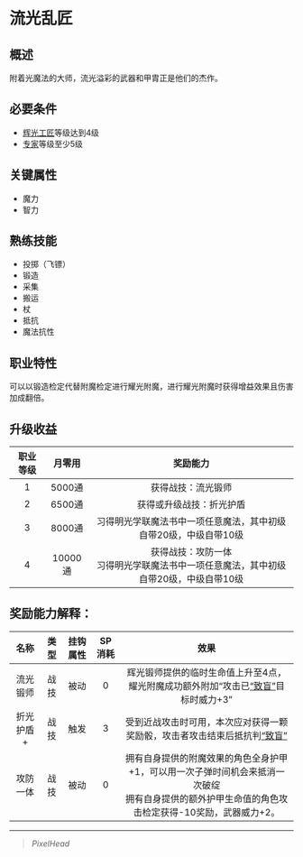 # 流光乱匠

## 概述

附着光魔法的大师，流光溢彩的武器和甲胄正是他们的杰作。

## 必要条件

* <a href="../lightCraftsman" target="_blank">辉光工匠</a>等级达到4级
* <a href="../../../basicJob/Specialist" target="_blank">专家</a>等级至少5级

## 关键属性

* 魔力
* 智力

## 熟练技能

* 投掷（飞镖）
* 锻造
* 采集
* 搬运
* 杖
* 抵抗
* 魔法抗性
  
## 职业特性

可以以锻造检定代替附魔检定进行耀光附魔，进行耀光附魔时获得增益效果且伤害加成翻倍。

## 升级收益

职业等级|月零用|奖励能力
:--:|:--:|:--:
1|5000通|获得战技：流光锻师
2|6500通|获得或升级战技：折光护盾
3|8000通|习得明光学联魔法书中一项任意魔法，其中初级自带20级，中级自带10级
4|10000通|获得战技：攻防一体<br>习得明光学联魔法书中一项任意魔法，其中初级自带20级，中级自带10级

## 奖励能力解释：

名称|类型|挂钩属性|SP消耗|效果
:--:|:--:|:--:|:--:|:--:
流光锻师|战技|被动|0|辉光锻师提供的临时生命值上升至4点，耀光附魔成功额外附加“攻击已<a href="../../../../status/normal/#致盲" target="_blank">“致盲”</a>目标时威力+3”
折光护盾+|战技|触发|3|受到近战攻击时可用，本次应对获得一颗奖励骰，攻击者攻击结束后抵抗判<a href="../../../../status/normal/#致盲" target="_blank">“致盲”</a>
攻防一体|战技|被动|0|拥有自身提供的附魔效果的角色全身护甲+1，可以用一次子弹时间机会来抵消一次破绽<br>拥有自身提供的额外护甲生命值的角色攻击检定获得-10奖励，武器威力+2。

---

> *PixelHead*